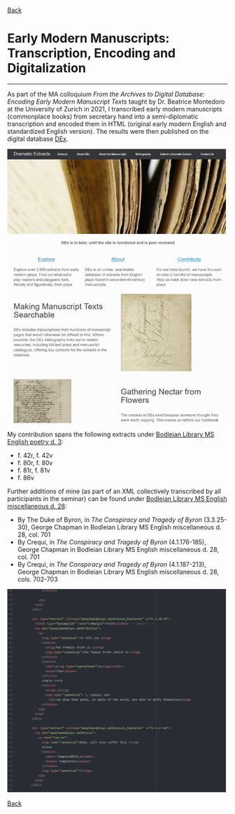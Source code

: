 [Back](https://ycvogt.github.io/my_portfolio/)

# Early Modern Manuscripts: Transcription, Encoding and Digitalization
---

As part of the MA colloquium _From the Archives to Digital Database: Encoding Early Modern Manuscript Texts_ taught by Dr. Beatrice Montedoro at the University of Zurich in 2021, I transcribed early modern manuscripts (commonplace books) from secretary hand into a semi-diplomatic transcription and encoded them in HTML (original early modern English and standardized English version). The results were then published on the digital database [DEx](https://dex.digitalearlymodern.com/).

<img src="images/manuscript/dex.PNG" width="500" class="center"/>

My contribution spans the following extracts under [Bodleian Library MS English poetry d. 3](https://daikatana.digitalearlymodern.com/manuscripts/?query=BodleianMSEngpoetd3.xml):
<ul>
 <li>f. 42r, f. 42v</li>
 <li>f. 80r, f. 80v</li>
 <li>f. 81r, f. 81v</li>
 <li>f. 86v</li>
</ul>

Further additions of mine (as part of an XML collectively transcribed by all participants in the seminar) can be found under [Bodleian Library MS English miscellaneous d. 28](https://daikatana.digitalearlymodern.com/manuscripts/?query=BodleianMSEngmiscd28.xml&spelling=normalized):
<ul>
 <li>By The Duke of Byron, in <i>The Conspiracy and Tragedy of Byron</i> (3.3.25-30), George Chapman in Bodleian Library MS English miscellaneous d. 28, col. 701</li>
<li>By Crequi, in <i>The Conspiracy and Tragedy of Byron</i> (4.1.176-185), George Chapman in Bodleian Library MS English miscellaneous d. 28, col. 701</li>
<li>By Crequi, in <i>The Conspiracy and Tragedy of Byron</i> (4.1.187-213), George Chapman in Bodleian Library MS English miscellaneous d. 28, cols. 702-703</li>
</ul>

<img src="images/manuscript/html.PNG" width="500" class="center"/>

[Back](https://ycvogt.github.io/my_portfolio/)
